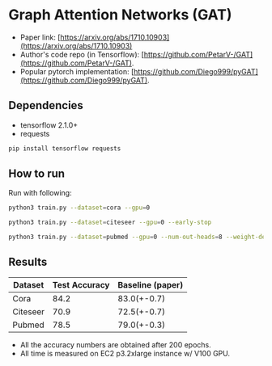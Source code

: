 Graph Attention Networks (GAT)
============

- Paper link: [https://arxiv.org/abs/1710.10903](https://arxiv.org/abs/1710.10903)
- Author's code repo (in Tensorflow):
  [https://github.com/PetarV-/GAT](https://github.com/PetarV-/GAT).
- Popular pytorch implementation:
  [https://github.com/Diego999/pyGAT](https://github.com/Diego999/pyGAT).

Dependencies
------------
- tensorflow 2.1.0+
- requests

```bash
pip install tensorflow requests
```

How to run
----------

Run with following:

```bash
python3 train.py --dataset=cora --gpu=0
```

```bash
python3 train.py --dataset=citeseer --gpu=0 --early-stop
```

```bash
python3 train.py --dataset=pubmed --gpu=0 --num-out-heads=8 --weight-decay=0.001 --early-stop
```


Results
-------

| Dataset  | Test Accuracy | Baseline (paper) |
| -------- | ------------- | ---------------- |
| Cora     | 84.2          | 83.0(+-0.7)      |
| Citeseer | 70.9          | 72.5(+-0.7)      |
| Pubmed   | 78.5          | 79.0(+-0.3)      |

* All the accuracy numbers are obtained after 200 epochs.
* All time is measured on EC2 p3.2xlarge instance w/ V100 GPU.
